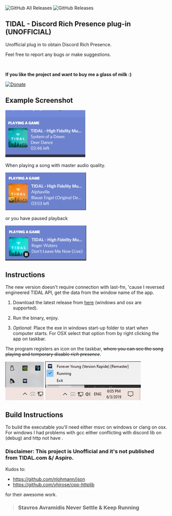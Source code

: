 ![GitHub All Releases](https://img.shields.io/github/downloads/purpl3F0x/TIDAL-Discord-Rich-Presence-UNOFFICIAL/total?style=flat-square)
![GitHub Releases](https://img.shields.io/github/downloads/purpl3F0x/TIDAL-Discord-Rich-Presence-UNOFFICIAL/latest/total?style=flat-square)

## TIDAL - Discord Rich Presence plug-in  (UNOFFICIAL)


Unofficial plug in to obtain Discord Rich Presence.

Feel free to report any bugs or make suggestions.

<br>

**If you like the project and want to buy me a glass of milk :)**

[![Donate](https://www.paypalobjects.com/webstatic/i/logo/rebrand/ppcom.png)](https://www.paypal.com/cgi-bin/webscr?cmd=_s-xclick&hosted_button_id=3XY7W2XHHUZF2&source=url)

## Example Screenshot

![alt text](./assets/screenshot.jpg)

When playing a song with master audio quality.

![alt text](./assets/highres.jpg)

or you have paused playback

![alt text](./assets/paused.jpg)



## Instructions
The new version doesn't require connection with last-fm, 'cause I reversed engineered TIDAL API,  get the data from the window name of the app.

1.  Download the latest release from [here](https://github.com/purpl3F0x/TIDAL-Discord-Rich-Presence-UNOFFICIAL/releases)
(windows and osx are supported).

2.  Run the binary, enjoy.

3.  *Optional*: Place the exe in windows start-up folder to start when computer starts. For OSX select that option from by right clicking the app on taskbar.


The program registers an icon on the taskbar, ~~where you can see the song playing and temporary disable *rich presence*~~.

![alt text](./assets/taskbar.jpg) ![alt text](./assets/taskbar_opened.png)


## Build Instructions

To build the executable you'll need either msvc on windows or clang on osx. For windows I had problems with gcc either conflicting with discord lib on (debug) and http not have <mutex>.


### Disclaimer: This project is Unofficial and it's not published from TIDAL.com &/ Aspiro.

Kudos to:
+ https://github.com/nlohmann/json
+ https://github.com/yhirose/cpp-httplib

for their awesome work.



> ### Stavros Avramidis Never Settle & Keep Running
